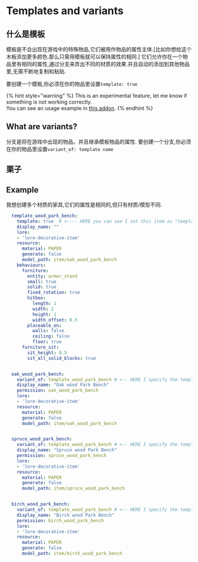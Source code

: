 # Templates and variants

## 什么是模板

模板是不会出现在游戏中的特殊物品,它们被用作物品的属性主体.\[比如你想给这个木板添加更多颜色.那么只需用模板就可以保持属性的相同.\] 它们允许你在一个物品里有相同的属性,通过分支来弄出不同的材质的效果.并且自动的添加到其他物品里,无需不断地复制和粘贴.

要创建一个模板,你必须在你的物品里设置`template: true`

{% hint style="warning" %}
This is an experimental feature, let me know if something is not working correctly.  
You can see an usage example in [this addon](https://www.spigotmc.org/resources/furniture-itemsadder-more-furniture.93193/).
{% endhint %}

## What are variants?

分支是将在游戏中出现的物品，并且继承模板物品的属性. 要创建一个分支,你必须在你的物品里设置`variant_of: template name`

## 栗子

## Example

我想创建多个材质的家具,它们的属性是相同的,但只有材质/模型不同.

```yaml
  template_wood_park_bench:
    template: true  # <---- HERE you can see I set this item as "template"
    display_name: ""
    lore:
    - 'lore-decorative-item'
    resource:
      material: PAPER
      generate: false
      model_path: item/oak_wood_park_bench
    behaviours:
      furniture:
        entity: armor_stand
        small: true
        solid: true
        fixed_rotation: true
        hitbox:
          length: 1
          width: 2
          height: 1
          width_offset: 0.5
        placeable_on:
          walls: false
          ceiling: false
          floor: true
      furniture_sit:
        sit_height: 0.5
        sit_all_solid_blocks: true


  oak_wood_park_bench:
    variant_of: template_wood_park_bench # <-- HERE I specify the template to inherit
    display_name: "Oak wood Park Bench"
    permission: oak_wood_park_bench
    lore:
    - 'lore-decorative-item'
    resource:
      material: PAPER
      generate: false
      model_path: item/oak_wood_park_bench


  spruce_wood_park_bench:
    variant_of: template_wood_park_bench # <-- HERE I specify the template to inherit
    display_name: "Spruce wood Park Bench"
    permission: spruce_wood_park_bench
    lore:
    - 'lore-decorative-item'
    resource:
      material: PAPER
      generate: false
      model_path: item/spruce_wood_park_bench


  birch_wood_park_bench:
    variant_of: template_wood_park_bench # <-- HERE I specify the template to inherit
    display_name: "Birch wood Park Bench"
    permission: birch_wood_park_bench
    lore:
    - 'lore-decorative-item'
    resource:
      material: PAPER
      generate: false
      model_path: item/birch_wood_park_bench
```

